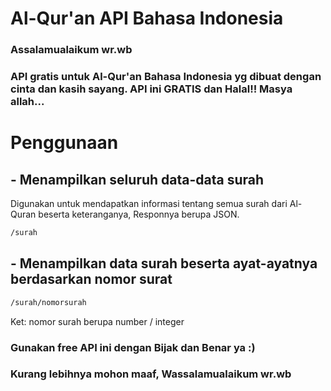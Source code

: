 # Al-Qur'an API Bahasa Indonesia
### Assalamualaikum wr.wb
### API gratis untuk Al-Qur'an Bahasa Indonesia yg dibuat dengan cinta dan kasih sayang. API ini GRATIS dan Halal!! Masya allah...

# Penggunaan

## - Menampilkan seluruh data-data surah
Digunakan untuk mendapatkan informasi tentang semua surah dari Al-Quran beserta keteranganya, Responnya berupa JSON.
```bash
/surah
```
## - Menampilkan data surah beserta ayat-ayatnya berdasarkan nomor surat
```bash
/surah/nomorsurah
```
Ket: nomor surah berupa number / integer

### Gunakan free API ini dengan Bijak dan Benar ya :)
### Kurang lebihnya mohon maaf, Wassalamualaikum wr.wb
